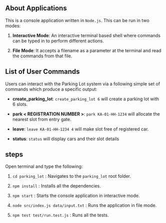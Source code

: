 ## About Applications

This is a console application written in `Node.js`. This can be run in two modes:

1. **Interactive Mode**: An interactive terminal based shell where commands can be typed in to perform different actions.

2. **File Mode**: It accepts a filename as a parameter at the terminal and read the commands from that file.

## List of User Commands

Users can interact with the Parking Lot system via a following simple set of commands which produce a specific output:

- **create_parking_lot**: `create_parking_lot 6` will create a parking lot with 6 slots.

- **park < REGISTRATION NUMBER >**: `park KA-01-HH-1234` will allocate the nearest slot from entry gate.

- **leave**: `leave KA-01-HH-1234 4` will make slot free of registered car.

- **status**: `status` will display cars and their slot details

## steps 

Open terminal and type the following:

1. `cd parking_lot` : Navigates to the `parking_lot` root folder.

2. `npm install` : Installs all the dependencies.

3. `npm start` : Starts the console application in interactive mode.

4. `node src/index.js data/input.txt` : Runs the application in file mode.

5. `npm test test/run.test.js` : Runs all the tests.




